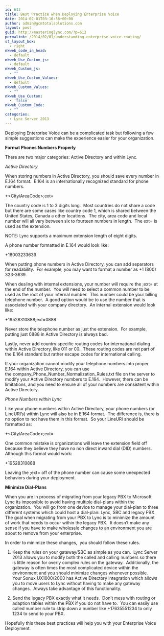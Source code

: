 ```yaml
---
id: 613
title: Best Practice when Deploying Enterprise Voice
date: 2014-02-01T03:16:56+00:00
author: admin@gcmtotalsolutions.com
layout: post
guid: http://masteringlync.com/?p=613
permalink: /2014/02/01/understanding-enterprise-voice-routing/
st_layout_box:
  - right
nkweb_code_in_head:
  - default
nkweb_Use_Custom_js:
  - default
nkweb_Custom_js:
  - ""
nkweb_Use_Custom_Values:
  - default
nkweb_Custom_Values:
  - ""
nkweb_Use_Custom:
  - 'false'
nkweb_Custom_Code:
  - ""
categories:
  - Lync Server 2013
---
```

Deploying Enterprise Voice can be a complicated task but following a few simple suggestions can make the experience easier for your organization.

**Format Phones Numbers Properly**

There are two major categories: Active Directory and within Lync.

_Active Directory_

When storing numbers in Active Directory, you should save every number in E.164 format.  E.164 is an internationally recognized standard for phone numbers.

+<CountryCode><City/AreaCode><LocalNumber>;ext=<ext>

The country code is 1 to 3 digits long.  Most countries do not share a code but there are some cases like country code 1, which is shared between the United States, Canada a other locations.  The city, area code and local number will all vary between six to fourteen numbers in length.  The ext= is used as the extension.

NOTE: Lync supports a maximum extension length of eight digits.

A phone number formatted in E.164 would look like:

+18003233639

When putting phone numbers in Active Directory, you can add separators for readability.  For example, you may want to format a number as +1 (800) 323-3639.

When dealing with internal extensions, your number will require the ;ext= at the end of the number.  You will need to select a common number to be used as the root of your internal number.  This number could be your billing telephone number.  A good option would be to use the number that is associated with your company directory.  An internal extension would look like:

+19528310888;ext=0888

Never store the telephone number as just the extension.  For example, putting just 0888 in Active Directory is always bad.

Lastly, never add country specific routing codes for international dialing within Active Directory, like 011 or 00.  These routing codes are not part of the E.164 standard but rather escape codes for international calling.

If your organization cannot modify your telephone numbers into proper E.164 within Active Directory, you can use the company\_Phone\_Number\_Normalization\_Rules.txt file on the server to modify your Active Directory numbers to E.164.  However, there can be limitations, and you need to ensure all of your numbers are consistent within Active Directory.

_Phone Numbers within Lync_

Like your phone numbers within Active Directory, your phone numbers (or LineURI&#8217;s) within Lync will also be in E.164 format.  The difference is, there is no option to not have them in this format.  So your LineURI should be formatted as:

+<CountryCode><City/AreaCode><LocalNumber>;ext=<ext>

One common mistake is organizations will leave the extension field off because they believe they have no non direct inward dial (DID) numbers.  Although this format would work:

+19528310888

Leaving the ;ext= off of the phone number can cause some unexpected behaviors during your deployment.

**Minimize Dial-Plans**

When you are in process of migrating from your legacy PBX to Microsoft Lync its impossible to avoid having multiple dial-plans within the organization.  You will go from one device to manage your dial-plan to three different systems which could host a dial-plan: Lync, SBC and legacy PBX.  The goal when migrating from your PBX to Lync is to minimize the amount of work that needs to occur within the legacy PBX.  It doesn&#8217;t make any sense if you have to make wholesale changes to an environment you are about to remove from your enterprise.

In order to minimize these changes,  you should follow these rules.

1. Keep the rules on your gateway/SBC as simple as you can.  Lync Server 2013 allows you to modify both the called and calling numbers so there is little reason for overly complex rules on the gateway.  Additionally, the gateway is often times the most complicated device within the environment and you should minimize changes whenever possible.  Your Sonux UX1000/2000 has Active Directory integration which allows you to move users to Lync without having to make any gateway changes.  Always take advantage of this functionality.

2. Send the legacy PBX exactly what it needs.  Don&#8217;t mess with routing or adaption tables within the PBX if you do not have to.  You can easily use called number rule to strip down a number like +17635551234 to only 1234 to send to your PBX.

Hopefully this these best practices will help you with your Enterprise Voice Deployment.

&nbsp;

&nbsp;